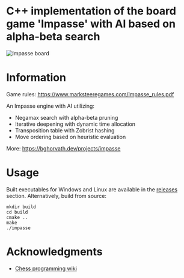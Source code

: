 # C++ implementation of the board game 'Impasse' with AI based on alpha-beta search

![Impasse board](https://cloud.bghorvath.dev/wl/?id=1n4TUTzu7TWv04nG9U0Q3ArkB0gBj5rn&fmode=open)
# Information
Game rules: https://www.marksteeregames.com/Impasse_rules.pdf

An Impasse engine with AI utilizing:
- Negamax search with alpha-beta pruning
- Iterative deepening with dynamic time allocation
- Transposition table with Zobrist hashing
- Move ordering based on heuristic evaluation

More: https://bghorvath.dev/projects/impasse

# Usage
Built executables for Windows and Linux are available in the [releases](https://github.com/bghorvath/impasse/releases) section.
Alternatively, build from source:
```
mkdir build
cd build
cmake ..
make
./impasse
```

# Acknowledgments
- [Chess programming wiki](https://www.chessprogramming.org/Main_Page)

